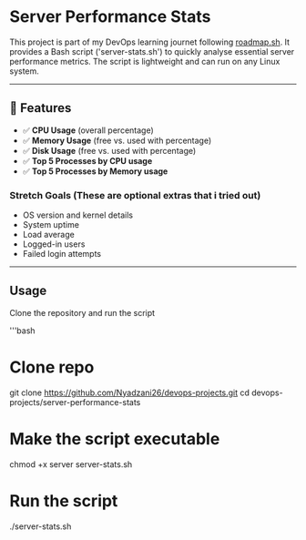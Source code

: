 # Server Performance Stats

This project is part of my DevOps learning journet following [roadmap.sh](https://roadmap.sh/projects/server-stats).
It provides a Bash script ('server-stats.sh') to quickly analyse essential server performance metrics.
The script is lightweight and can run on any Linux system.

---

## 📌 Features

- ✅ **CPU Usage** (overall percentage)
- ✅ **Memory Usage** (free vs. used with percentage)
- ✅ **Disk Usage** (free vs. used with percentage)
- ✅ **Top 5 Processes by CPU usage**
- ✅ **Top 5 Processes by Memory usage**

### Stretch Goals (These are optional extras that i tried out)
- OS version and kernel details
- System uptime
- Load average
- Logged-in users
- Failed login attempts

---

## Usage

Clone the repository and run the script

'''bash
# Clone repo
git clone https://github.com/Nyadzani26/devops-projects.git
cd devops-projects/server-performance-stats

# Make the script executable
chmod +x server server-stats.sh

# Run the script
./server-stats.sh
